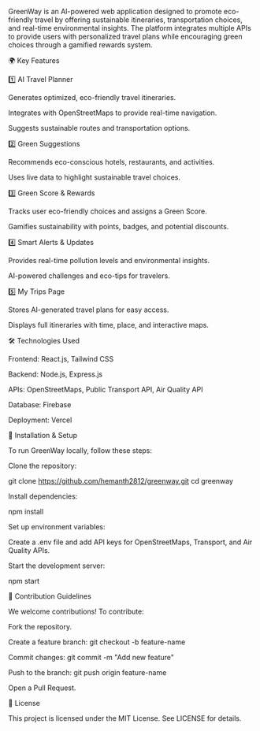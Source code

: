 GreenWay is an AI-powered web application designed to promote eco-friendly travel by offering sustainable itineraries, transportation choices, and real-time environmental insights. The platform integrates multiple APIs to provide users with personalized travel plans while encouraging green choices through a gamified rewards system.

🌍 Key Features

1️⃣ AI Travel Planner

Generates optimized, eco-friendly travel itineraries.

Integrates with OpenStreetMaps to provide real-time navigation.

Suggests sustainable routes and transportation options.

2️⃣ Green Suggestions

Recommends eco-conscious hotels, restaurants, and activities.

Uses live data to highlight sustainable travel choices.

3️⃣ Green Score & Rewards

Tracks user eco-friendly choices and assigns a Green Score.

Gamifies sustainability with points, badges, and potential discounts.

4️⃣ Smart Alerts & Updates

Provides real-time pollution levels and environmental insights.

AI-powered challenges and eco-tips for travelers.

5️⃣ My Trips Page

Stores AI-generated travel plans for easy access.

Displays full itineraries with time, place, and interactive maps.

🛠️ Technologies Used

Frontend: React.js, Tailwind CSS

Backend: Node.js, Express.js

APIs: OpenStreetMaps, Public Transport API, Air Quality API

Database: Firebase

Deployment: Vercel

📌 Installation & Setup

To run GreenWay locally, follow these steps:

Clone the repository:

git clone https://github.com/hemanth2812/greenway.git
cd greenway

Install dependencies:

npm install

Set up environment variables:

Create a .env file and add API keys for OpenStreetMaps, Transport, and Air Quality APIs.

Start the development server:

npm start

🌱 Contribution Guidelines

We welcome contributions! To contribute:

Fork the repository.

Create a feature branch: git checkout -b feature-name

Commit changes: git commit -m "Add new feature"

Push to the branch: git push origin feature-name

Open a Pull Request.

📜 License

This project is licensed under the MIT License. See LICENSE for details.

